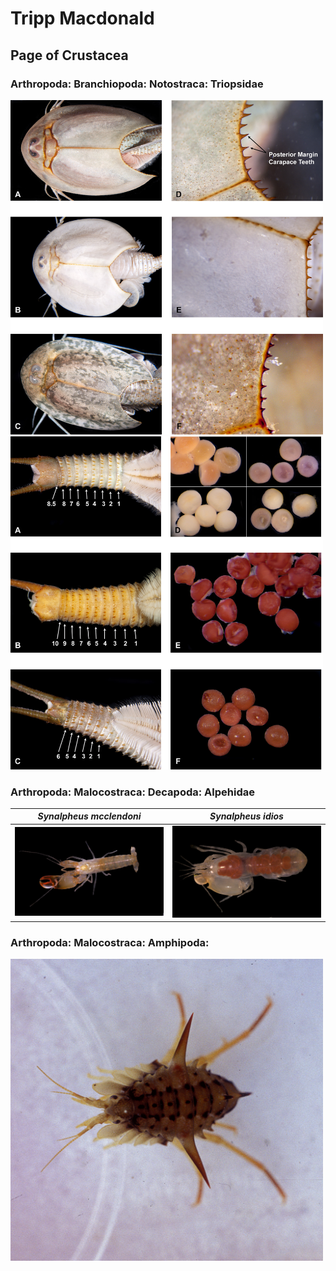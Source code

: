 # Tripp Macdonald
## Page of Crustacea


### Arthropoda: Branchiopoda: Notostraca: Triopsidae


<img src="https://github.com/trippster08/Profile/blob/master/Images_Webpage/Color_Plate_1_Manuscript.jpg" alt="Image 2 of Triops" width="500">

<img src="https://github.com/trippster08/Profile/blob/master/Images_Webpage/Color Plate 2 Manuscript.jpg" alt="Image 2 of Triops" width="500">

### Arthropoda: Malocostraca: Decapoda: Alpehidae

*Synalpheus mcclendoni* | *Synalpheus idios*
:-------------------------:|:------------------------:
![S mcclendoni](https://github.com/trippster08/Profile/blob/master/Images_Webpage/CU08-0504%20mcclendoni%20male.jpg) | ![S idios](https://github.com/trippster08/Profile/blob/master/Images_Webpage/CU08-0909%20idios%20female.jpg)

### Arthropoda: Malocostraca: Amphipoda: 

<img src="https://github.com/trippster08/Profile/blob/master/Images_Webpage/5_18%20Acan%20victorii.jpg" alt="Acanthogammarus victorii" width="500">


